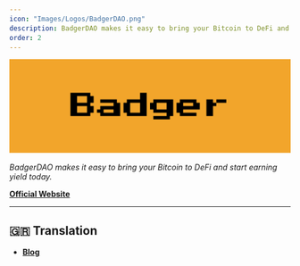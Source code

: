 ```yaml
---
icon: "Images/Logos/BadgerDAO.png"
description: BadgerDAO makes it easy to bring your Bitcoin to DeFi and start earning yield today.
order: 2
---
```


![](../Images/Covers/BadgerDAO.png)

_BadgerDAO makes it easy to bring your Bitcoin to DeFi and start earning yield today._

[**Official Website**](https://badger.com/)


---

## 🇬🇷 Translation

- [**Blog**](https://badger-dao-gr.medium.com/)
